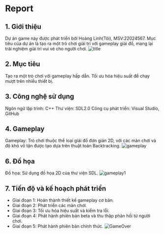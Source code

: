 # Report
## 1. Giới thiệu
Dự án game này được phát triển bởi Hoàng Linh(Tôi), MSV:22024567. Mục tiêu của dự án là tạo ra một trò chơi giải trí với gameplay giải đố, mang lại trải nghiệm giải trí vui vẻ cho người chơi.
![title](https://github.com/user-attachments/assets/b904701c-75b3-4ee4-9d4a-d1ba936b0bf6)
## 2. Mục tiêu
Tạo ra một trò chơi với gameplay hấp dẫn.
Tối ưu hóa hiệu suất để chạy mượt trên nhiều thiết bị.

## 3. Công nghệ sử dụng
Ngôn ngữ lập trình: C++
Thư viện: SDL2.0
Công cụ phát triển: Visual Studio, GitHub

## 4. Gameplay
Gameplay: Trò chơi thuộc thể loại giải đố đơn giản 2D, với các màn chơi và độ khó vô tận được tạo dựa trên thuật toán Backtracking.
![gameplay](https://github.com/user-attachments/assets/07b87048-cba9-4b2b-ac7e-39878a5f8086)

## 6. Đồ họa
Đồ họa: Sử dụng đồ họa 2D của thư viện SDL.
![gameplay1](https://github.com/user-attachments/assets/f22bbe26-4191-49bc-b403-6e51f4c7ac5a)


## 7. Tiến độ và kế hoạch phát triển
- Giai đoạn 1: Hoàn thành thiết kế gameplay cơ bản.
- Giai đoạn 2: Phát triển các màn chơi.
- Giai đoạn 3: Tối ưu hóa hiệu suất và kiểm tra lỗi.
- Giai đoạn 4: Phát hành phiên bản beta và thu thập phản hồi từ người chơi.
- Giai đoạn 5: Phát hành phiên bản chính thức.
![GameOver](https://github.com/user-attachments/assets/11c822d3-f444-4ca3-b02d-28f02145ff4d)
